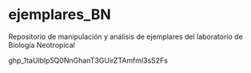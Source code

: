 # ejemplares_BN
Repositorio de manipulación y análisis de ejemplares del laboratorio de Biología Neotropical

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

